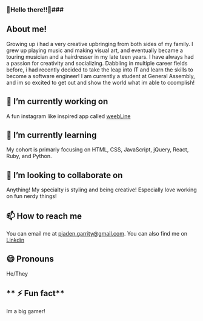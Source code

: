 ### 🥳Hello there!!🥳###

**About me!**
---
Growing up i had a very creative upbringing from both sides of my family. I grew up playing music and making visual art, and eventually became a touring musician and a hairdresser in my late teen years. I have always had a passion for creativity and socializing. Dabbling in multiple career fields before, i had recently decided to take the leap into IT and learn the skills to become a software engineer! I am currently a student at General Assembly, and im so excited to get out and show the world what im able to ccomplish!

**🔭 I’m currently working on**
---
A fun instagram like inspired app called [weebLine](http://manga-project24.herokuapp.com/home)

**🌱 I’m currently learning**
---  
My cohort is primariy focusing on HTML, CSS, JavaScript, jQuery, React, Ruby, and Python.

**👯 I’m looking to collaborate on**
---
Anything! My specialty is styling and being creative! Especially love working on fun nerdy things!

**📫 How to reach me**
---
You can email me at pjaden.garrity@gmail.com. You can also find me on [Linkdin](https://www.linkedin.com/in/jaden-garrity-96b33185/)

**😄 Pronouns**
--- 
He/They

** ⚡ Fun fact**
---
Im a big gamer! 
